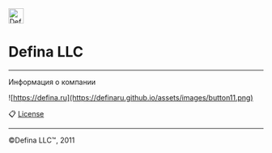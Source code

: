 <a href="https://defina.ru" target="_blank">
  <img src="https://defina.ru/uploads/2019/06/icon-white-fm.png" alt="Defina LLC" style="width:30px;"/>
</a>


# Defina LLC

***

Информация о компании

![https://defina.ru](https://definaru.github.io/assets/images/button11.png)

:clipboard: [License](https://github.com/DefinaCorporation/Defina-LLC/blob/master/LICENSE)

***

&copy;Defina LLC&trade;, 2011
